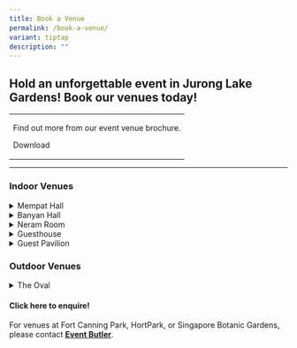```yaml
---
title: Book a Venue
permalink: /book-a-venue/
variant: tiptap
description: ""
---
```

<h2><strong>Hold an unforgettable&nbsp;event in Jurong Lake Gardens! Book our venues today!</strong>&nbsp;</h2>
<table style="minWidth: 25px">
<colgroup>
<col>
</colgroup>
<tbody>
<tr>
<td rowspan="1" colspan="1">
<p>Find out more from our event venue brochure.</p>
<p>Download</p>
</td>
</tr>
</tbody>
</table>
<hr>
<h3>Indoor Venues</h3>
<div data-type="detailGroup" class="isomer-accordion isomer-accordion-white">
<details class="isomer-details">
<summary>Mempat Hall</summary>
<div data-type="detailsContent" class="isomer-details-content">
<p></p>
<p></p>
<div class="isomer-image-wrapper">
<img style="width: 100%" height="auto" width="100%" alt="" src="/images/JLG Venues/Mempat Hall/Mempat_Hall.jpg">
</div>
<p></p>
<p>Mempat Hall is an indoor event venue located at Gardenhouse. The hall
overlooks the greenery of the garden and is situated right next to the
scenic Rasau walk and Grasslands!</p>
<p></p>
<table style="minWidth: 50px">
<colgroup>
<col>
<col>
</colgroup>
<tbody>
<tr>
<td rowspan="1" colspan="1">
<p><strong>Size</strong>
</p>
</td>
<td rowspan="1" colspan="1">
<p>360 sqm</p>
</td>
</tr>
<tr>
<td rowspan="1" colspan="1">
<p><strong>Capacity</strong>
</p>
</td>
<td rowspan="1" colspan="1">
<p>200 pax</p>
</td>
</tr>
<tr>
<td rowspan="1" colspan="1">
<p><strong>Facilities</strong>
</p>
</td>
<td rowspan="1" colspan="1">
<ul data-tight="true" class="tight">
<li>
<p>18 Power points (13amp)</p>
</li>
<li>
<p>Air-condition</p>
</li>
<li>
<p>Projector and Projector Screen</p>
</li>
<li>
<p>Nursing Room and Toilets (Male, Female and Handicap)</p>
</li>
<li>
<p>AV System</p>
</li>
<li>
<p>8 rectangular tables</p>
</li>
<li>
<p>80 chairs</p>
</li>
</ul>
</td>
</tr>
<tr>
<td rowspan="1" colspan="1">
<p><strong>Suitable For</strong>
</p>
</td>
<td rowspan="1" colspan="1">
<ul data-tight="true" class="tight">
<li>
<p>Wedding Solemnization / Reception</p>
</li>
<li>
<p>Birthday Party / Anniversary</p>
</li>
<li>
<p>Workshop / Seminar / Staff Retreat</p>
</li>
<li>
<p>Formal / Corporate Dining</p>
</li>
<li>
<p>Team Building</p>
</li>
</ul>
</td>
</tr>
<tr>
<td rowspan="1" colspan="1">
<p><strong>Rental Rates</strong>
</p>
</td>
<td rowspan="1" colspan="1">
<table style="minWidth: 75px">
<colgroup>
<col>
<col>
<col>
</colgroup>
<tbody>
<tr>
<th rowspan="1" colspan="1">
<p><u>Rental Type</u>
</p>
</th>
<th rowspan="1" colspan="1">
<p><u>Off-Peak (Mon - Thu)</u>
</p>
</th>
<th rowspan="1" colspan="1">
<p><u>Peak (Fri - Sun)</u>
</p>
</th>
</tr>
<tr>
<td rowspan="1" colspan="1">
<p>Full Day (8am - 10pm)</p>
</td>
<td rowspan="1" colspan="1">
<p>$2,300</p>
</td>
<td rowspan="1" colspan="1">
<p>$2,900</p>
</td>
</tr>
<tr>
<td rowspan="1" colspan="1">
<p>4 Hours</p>
</td>
<td rowspan="1" colspan="1">
<p>$900</p>
</td>
<td rowspan="1" colspan="1">
<p>$1,100</p>
</td>
</tr>
<tr>
<td rowspan="1" colspan="1">
<p>Every Additional Hour</p>
</td>
<td rowspan="1" colspan="1">
<p>$300</p>
</td>
<td rowspan="1" colspan="1">
<p>$400</p>
</td>
</tr>
</tbody>
</table>
<p></p>
<p>*All prices stated above are excluding GST</p>
<p>*Hours include set-up and teardown</p>
<p>*Each booking must be made for a minimum of 4 hours in accordance with
the following time-blocks:</p>
<ul data-tight="true" class="tight">
<li>
<p>0800 hrs - 1200 hrs</p>
</li>
<li>
<p>1300 hrs - 1700 hrs</p>
</li>
<li>
<p>1800 hrs - 2200 hrs</p>
</li>
</ul>
</td>
</tr>
</tbody>
</table>
<p><em>Bookings should be made 2 months in advance and are only confirmed upon full payment.</em>
</p>
</div>
</details>
<details class="isomer-details">
<summary>Banyan Hall</summary>
<div data-type="detailsContent" class="isomer-details-content">
<p></p>
</div>
</details>
<details class="isomer-details">
<summary>Neram Room</summary>
<div data-type="detailsContent" class="isomer-details-content">
<p></p>
</div>
</details>
<details class="isomer-details">
<summary>Guesthouse</summary>
<div data-type="detailsContent" class="isomer-details-content">
<p></p>
</div>
</details>
<details class="isomer-details">
<summary>Guest Pavilion</summary>
<div data-type="detailsContent" class="isomer-details-content">
<p></p>
</div>
</details>
</div>
<h3>Outdoor Venues</h3>
<div data-type="detailGroup" class="isomer-accordion-group isomer-accordion isomer-accordion-white">
<details class="isomer-details">
<summary>The Oval</summary>
<div data-type="detailsContent" class="isomer-details-content">
<p></p>
</div>
</details>
</div>
<p></p>
<p></p>
<p></p>
<h4><strong>Click here to enquire!</strong></h4>
<p>For venues at Fort Canning Park, HortPark, or Singapore Botanic Gardens,
please contact <strong><a href="https://www.eventbutler.sg/" rel="noopener noreferrer nofollow" target="_blank"><u>Event Butler</u></a></strong>.</p>
